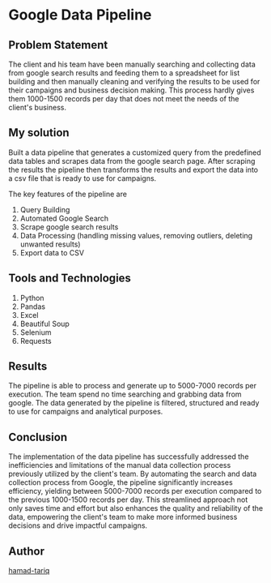 # Google Data Pipeline

## Problem Statement
The client and his team have been manually searching and collecting data from google search results and feeding them to a spreadsheet for list building and then manually cleaning and verifying the results to be used for their campaigns and business decision making. This process hardly gives them 1000-1500 records per day that does not meet the needs of the client's business.

## My solution
Built a data pipeline that generates a customized query from the predefined data tables and scrapes data from the google search page. After scraping the results the pipeline then transforms the results and export the data into a csv file that is ready to use for campaigns. 

The key features of the pipeline are

1. Query Building
2. Automated Google Search
3. Scrape google search results
4. Data Processing (handling missing values, removing outliers, deleting unwanted results)
5. Export data to CSV

## Tools and Technologies
1. Python
2. Pandas
3. Excel
4. Beautiful Soup
5. Selenium
6. Requests

## Results
The pipeline is able to process and generate up to 5000-7000 records per execution.
The team spend no time searching and grabbing data from google.
The data generated by the pipeline is filtered, structured and ready to use for campaigns and analytical purposes.

## Conclusion
The implementation of the data pipeline has successfully addressed the inefficiencies and limitations of the manual data collection process previously utilized by the client's team. By automating the search and data collection process from Google, the pipeline significantly increases efficiency, yielding between 5000-7000 records per execution compared to the previous 1000-1500 records per day. This streamlined approach not only saves time and effort but also enhances the quality and reliability of the data, empowering the client's team to make more informed business decisions and drive impactful campaigns.

## Author
[hamad-tariq](https://github.com/hamad-tariq)
